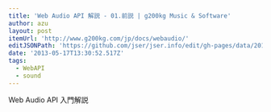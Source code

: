 ```yaml
---
title: 'Web Audio API 解説 - 01.前説 | g200kg Music & Software'
author: azu
layout: post
itemUrl: 'http://www.g200kg.com/jp/docs/webaudio/'
editJSONPath: 'https://github.com/jser/jser.info/edit/gh-pages/data/2013/05/index.json'
date: '2013-05-17T13:30:52.517Z'
tags:
  - WebAPI
  - sound
---
```

Web Audio API 入門解説


